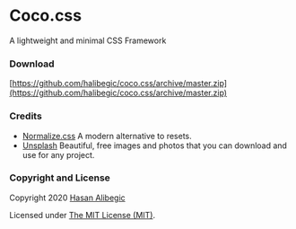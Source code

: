 # Coco.css
A lightweight and minimal CSS Framework

### Download

[https://github.com/halibegic/coco.css/archive/master.zip](https://github.com/halibegic/coco.css/archive/master.zip)

### Credits
 * [Normalize.css](https://necolas.github.io/normalize.css/) A modern alternative to resets.
 * [Unsplash](https://unsplash.com) Beautiful, free images and photos that you can download and use for any project.

### Copyright and License

Copyright 2020 [Hasan Alibegic](https://halibegic.info/)

Licensed under [The MIT License (MIT)](LICENSE.md).
